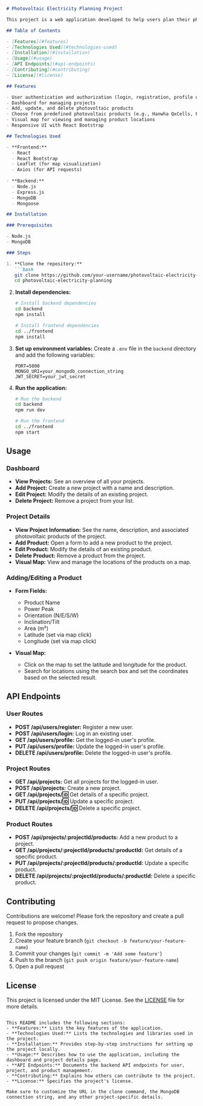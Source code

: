 ```markdown
# Photovoltaic Electricity Planning Project

This project is a web application developed to help users plan their photovoltaic electricity systems. Users can create, update, and delete projects, define multiple photovoltaic products, and choose between different predefined photovoltaic system products. The application provides a visual map where users can view and manage the locations of their photovoltaic products.

## Table of Contents

- [Features](#features)
- [Technologies Used](#technologies-used)
- [Installation](#installation)
- [Usage](#usage)
- [API Endpoints](#api-endpoints)
- [Contributing](#contributing)
- [License](#license)

## Features

- User authentication and authorization (login, registration, profile update, and deletion)
- Dashboard for managing projects
- Add, update, and delete photovoltaic products
- Choose from predefined photovoltaic products (e.g., Hanwha QxCells, First Solar, Aiko, JinkoSolar)
- Visual map for viewing and managing product locations
- Responsive UI with React Bootstrap

## Technologies Used

- **Frontend:**
  - React
  - React Bootstrap
  - Leaflet (for map visualization)
  - Axios (for API requests)
  
- **Backend:**
  - Node.js
  - Express.js
  - MongoDB
  - Mongoose

## Installation

### Prerequisites

- Node.js
- MongoDB

### Steps

1. **Clone the repository:**
   ```bash
   git clone https://github.com/your-username/photovoltaic-electricity-planning.git
   cd photovoltaic-electricity-planning
   ```

2. **Install dependencies:**
   ```bash
   # Install backend dependencies
   cd backend
   npm install

   # Install frontend dependencies
   cd ../frontend
   npm install
   ```

3. **Set up environment variables:**
   Create a `.env` file in the `backend` directory and add the following variables:
   ```env
   PORT=5000
   MONGO_URI=your_mongodb_connection_string
   JWT_SECRET=your_jwt_secret
   ```

4. **Run the application:**
   ```bash
   # Run the backend
   cd backend
   npm run dev

   # Run the frontend
   cd ../frontend
   npm start
   ```

## Usage

### Dashboard

- **View Projects:** See an overview of all your projects.
- **Add Project:** Create a new project with a name and description.
- **Edit Project:** Modify the details of an existing project.
- **Delete Project:** Remove a project from your list.

### Project Details

- **View Project Information:** See the name, description, and associated photovoltaic products of the project.
- **Add Product:** Open a form to add a new product to the project.
- **Edit Product:** Modify the details of an existing product.
- **Delete Product:** Remove a product from the project.
- **Visual Map:** View and manage the locations of the products on a map.

### Adding/Editing a Product

- **Form Fields:**
  - Product Name
  - Power Peak
  - Orientation (N/E/S/W)
  - Inclination/Tilt
  - Area (m²)
  - Latitude (set via map click)
  - Longitude (set via map click)

- **Visual Map:**
  - Click on the map to set the latitude and longitude for the product.
  - Search for locations using the search box and set the coordinates based on the selected result.

## API Endpoints

### User Routes

- **POST /api/users/register:** Register a new user.
- **POST /api/users/login:** Log in an existing user.
- **GET /api/users/profile:** Get the logged-in user's profile.
- **PUT /api/users/profile:** Update the logged-in user's profile.
- **DELETE /api/users/profile:** Delete the logged-in user's profile.

### Project Routes

- **GET /api/projects:** Get all projects for the logged-in user.
- **POST /api/projects:** Create a new project.
- **GET /api/projects/:id:** Get details of a specific project.
- **PUT /api/projects/:id:** Update a specific project.
- **DELETE /api/projects/:id:** Delete a specific project.

### Product Routes

- **POST /api/projects/:projectId/products:** Add a new product to a project.
- **GET /api/projects/:projectId/products/:productId:** Get details of a specific product.
- **PUT /api/projects/:projectId/products/:productId:** Update a specific product.
- **DELETE /api/projects/:projectId/products/:productId:** Delete a specific product.

## Contributing

Contributions are welcome! Please fork the repository and create a pull request to propose changes.

1. Fork the repository
2. Create your feature branch (`git checkout -b feature/your-feature-name`)
3. Commit your changes (`git commit -m 'Add some feature'`)
4. Push to the branch (`git push origin feature/your-feature-name`)
5. Open a pull request

## License

This project is licensed under the MIT License. See the [LICENSE](LICENSE) file for more details.
```

This README includes the following sections:
- **Features:** Lists the key features of the application.
- **Technologies Used:** Lists the technologies and libraries used in the project.
- **Installation:** Provides step-by-step instructions for setting up the project locally.
- **Usage:** Describes how to use the application, including the dashboard and project details page.
- **API Endpoints:** Documents the backend API endpoints for user, project, and product management.
- **Contributing:** Explains how others can contribute to the project.
- **License:** Specifies the project's license.

Make sure to customize the URL in the clone command, the MongoDB connection string, and any other project-specific details.
